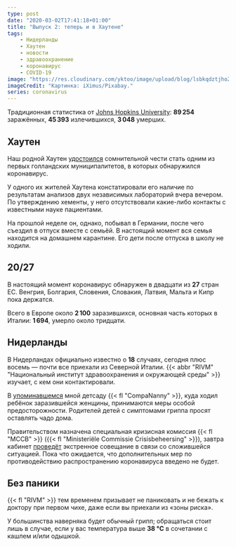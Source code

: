 ```yaml
---
type: post
date: "2020-03-02T17:41:18+01:00"
title: "Выпуск 2: теперь и в Хаутене"
tags:
    - Нидерланды
    - Хаутен
    - новости
    - здравоохранение
    - коронавирус
    - COVID-19
image: "https://res.cloudinary.com/yktoo/image/upload/blog/lsbkqdztjho2ufdttm19.jpg"
imageCredit: "Картинка: iXimus/Pixabay."
series: coronavirus
---
```


Традиционная статистика от [Johns Hopkins University](https://gisanddata.maps.arcgis.com/apps/opsdashboard/index.html#/bda7594740fd40299423467b48e9ecf6): **89 254** заражённых, **45 393** излечившихся, **3 048** умерших.

## Хаутен

Наш родной Хаутен [удостоился](https://www.houten.nl/nieuws/bekijk/artikel/inwoner-van-houten-besmet-met-coronavirus-covid-19-1/) сомнительной чести стать одним из первых голландских муниципалитетов, в которых обнаружился коронавирус.

У одного их жителей Хаутена констатировали его наличие по результатам анализов двух независимых лабораторий вчера вечером. По утверждению хементы, у него отсутствовали какие-либо контакты с известными науке пациентами.

<!--more-->

На прошлой неделе он, однако, побывал в Германии, после чего съездил в отпуск вместе с семьёй. В настоящий момент вся семья находится на домашнем карантине. Его дети после отпуска в школу не ходили.

## 20/27

В настоящий момент коронавирус обнаружен в двадцати из **27** стран ЕС. Венгрия, Болгария, Словения, Словакия, Латвия, Мальта и Кипр пока держатся.

Всего в Европе около **2 100** заразившихся, основная часть которых в Италии: **1 694**, умерло около тридцати.

## Нидерланды

В Нидерландах официально известно о **18** случаях, сегодня плюс восемь — почти все приехали из Северной Италии. {{< abbr "RIVM" "Национальный институт здравоохранения и окружающей среды" >}} изучает, с кем они контактировали.

В [упоминавшемся](0645) мной детсаду {{< fl "CompaNanny" >}}, куда ходил ребёнок заразившейся женщины, принимаются меры особой предосторожности. Родителей детей с симптомами гриппа просят оставлять чадо дома.

Правительством назначена специальная кризисная комиссия {{< fl "MCCB" >}} ({{< fl "Ministeriële Commissie Crisisbeheersing" >}}), завтра кабинет [проведёт](https://www.rtlnieuws.nl/nieuws/politiek/artikel/5041481/kabinet-komt-bijeen-voor-apart-crisisoverleg-over-coronavirus) экстренное совещание в связи со сложившейся ситуацией. Пока что ожидается, что дополнительных мер по противодействию распространению коронавируса введено не будет.

## Без паники

{{< fl "RIVM" >}} тем временем призывает не паниковать и не бежать к доктору при первом чихе, даже если вы приехали из «зоны риска».

У большинства наверняка будет обычный грипп; обращаться стоит лишь в случае, если у вас температура выше **38 °C** в сочетании с кашлем и/или одышкой.

